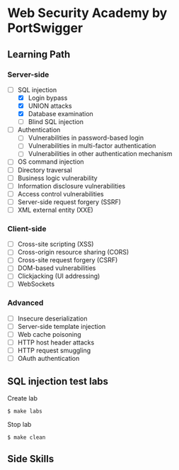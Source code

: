 # Web Security Academy by PortSwigger
## Learning Path

### Server-side
- [ ] SQL injection 
    - [x] Login bypass
    - [x] UNION attacks
    - [x] Database examination
    - [ ] Blind SQL injection 
- [ ] Authentication
    - [ ] Vulnerabilities in password-based login
    - [ ] Vulnerabilities in multi-factor authentication
    - [ ] Vulnerabilities in other authentication mechanism
- [ ] OS command injection
- [ ] Directory traversal
- [ ] Business logic vulnerability
- [ ] Information disclosure vulnerabilities
- [ ] Access control vulnerabilities
- [ ] Server-side request forgery (SSRF)
- [ ] XML external entity (XXE)

### Client-side
- [ ] Cross-site scripting (XSS)
- [ ] Cross-origin resource sharing (CORS)
- [ ] Cross-site request forgery (CSRF)
- [ ] DOM-based vulnerabilities
- [ ] Clickjacking (UI addressing)
- [ ] WebSockets

### Advanced
- [ ] Insecure deserialization
- [ ] Server-side template injection
- [ ] Web cache poisoning
- [ ] HTTP host header attacks
- [ ] HTTP request smuggling
- [ ] OAuth authentication

## SQL injection test labs

Create lab
```
$ make labs
```

Stop lab
```
$ make clean
```

## Side Skills
